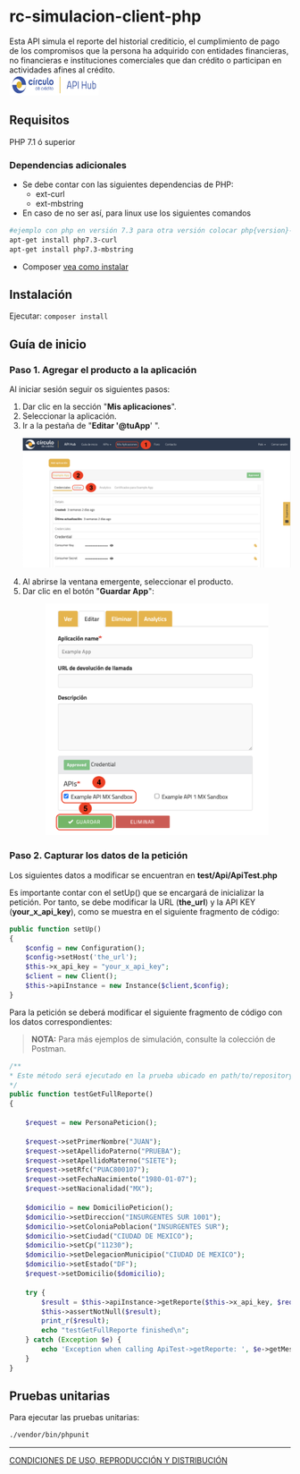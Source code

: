 # rc-simulacion-client-php

<p>Esta API simula el reporte del historial crediticio, el cumplimiento de pago de los compromisos que la persona ha adquirido con entidades financieras, no financieras e instituciones comerciales que dan crédito o participan en actividades afines al crédito.<br/><img src='https://github.com/APIHub-CdC/imagenes-cdc/blob/master/circulo_de_credito-apihub.png' height='37' width='160'/><br/>

## Requisitos

PHP 7.1 ó superior

### Dependencias adicionales
- Se debe contar con las siguientes dependencias de PHP:
    - ext-curl
    - ext-mbstring
- En caso de no ser así, para linux use los siguientes comandos

```sh
#ejemplo con php en versión 7.3 para otra versión colocar php{version}-curl
apt-get install php7.3-curl
apt-get install php7.3-mbstring
```
- Composer [vea como instalar][1]

## Instalación

Ejecutar: `composer install`

## Guía de inicio

### Paso 1. Agregar el producto a la aplicación

Al iniciar sesión seguir os siguientes pasos:

 1. Dar clic en la sección "**Mis aplicaciones**".
 2. Seleccionar la aplicación.
 3. Ir a la pestaña de "**Editar '@tuApp**' ".
    <p align="center">
      <img src="https://github.com/APIHub-CdC/imagenes-cdc/blob/master/edit_applications.jpg" width="900">
    </p>
 4. Al abrirse la ventana emergente, seleccionar el producto.
 5. Dar clic en el botón "**Guardar App**":
    <p align="center">
      <img src="https://github.com/APIHub-CdC/imagenes-cdc/blob/master/selected_product.jpg" width="400">
    </p>

### Paso 2. Capturar los datos de la petición

Los siguientes datos a modificar se encuentran en **test/Api/ApiTest.php**

Es importante contar con el setUp() que se encargará de inicializar la petición. Por tanto, se debe modificar la URL (**the_url**) y la API KEY (**your_x_api_key**), como se muestra en el siguiente fragmento de código:

```php
public function setUp()
{
    $config = new Configuration();
    $config->setHost('the_url');
    $this->x_api_key = "your_x_api_key";
    $client = new Client();
    $this->apiInstance = new Instance($client,$config);
}
```

Para la petición se deberá modificar el siguiente fragmento de código con los datos correspondientes:

> **NOTA:** Para más ejemplos de simulación, consulte la colección de Postman.

```php
/**
* Este método será ejecutado en la prueba ubicado en path/to/repository/test/Api/ApiTest.php
*/
public function testGetFullReporte()
{

    $request = new PersonaPeticion();
    
    $request->setPrimerNombre("JUAN");
    $request->setApellidoPaterno("PRUEBA");
    $request->setApellidoMaterno("SIETE");
    $request->setRfc("PUAC800107");
    $request->setFechaNacimiento("1980-01-07");
    $request->setNacionalidad("MX");

    $domicilio = new DomicilioPeticion();
    $domicilio->setDireccion("INSURGENTES SUR 1001");
    $domicilio->setColoniaPoblacion("INSURGENTES SUR");
    $domicilio->setCiudad("CIUDAD DE MEXICO");
    $domicilio->setCp("11230");
    $domicilio->setDelegacionMunicipio("CIUDAD DE MEXICO");
    $domicilio->setEstado("DF");
    $request->setDomicilio($domicilio); 
    
    try {
        $result = $this->apiInstance->getReporte($this->x_api_key, $request);
        $this->assertNotNull($result);
        print_r($result);
        echo "testGetFullReporte finished\n";
    } catch (Exception $e) {
        echo 'Exception when calling ApiTest->getReporte: ', $e->getMessage(), PHP_EOL;
    }
}
```

## Pruebas unitarias

Para ejecutar las pruebas unitarias:

```sh
./vendor/bin/phpunit
```

---
[CONDICIONES DE USO, REPRODUCCIÓN Y DISTRIBUCIÓN](https://github.com/APIHub-CdC/licencias-cdc)

[1]: https://getcomposer.org/doc/00-intro.md#installation-linux-unix-macos
